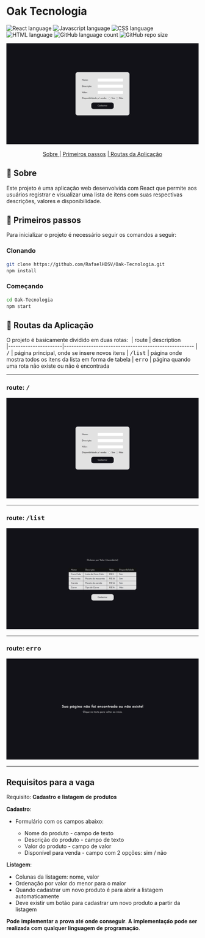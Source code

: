 # Oak Tecnologia

![React language](https://img.shields.io/badge/React-005CFE?style=for-the-badge&logo=react)
![Javascript language](https://img.shields.io/badge/Javascript-000?style=for-the-badge&logo=javascript)
![CSS language](https://img.shields.io/badge/CSS3-1572B6?style=for-the-badge&logo=css3&logoColor=white)
![HTML language](https://img.shields.io/badge/HTML5-E34F26?style=for-the-badge&logo=html5&logoColor=white)
![GitHub language count](https://img.shields.io/github/languages/count/RafaelHDSV/Oak-Tecnologia?style=for-the-badge)
![GitHub repo size](https://img.shields.io/github/repo-size/RafaelHDSV/Oak-Tecnologia?style=for-the-badge)

<p align="center">
    <img src="./public/assets/root.png" alt="Project Example">
</p>

<p align="center">
    <a href="#about">Sobre |</a> 
    <a href="#started">Primeiros passos</a> 
    <a href="#routes">| Routas da Aplicação</a> 
</p>

<h2 id="about">📌 Sobre</h2>

Este projeto é uma aplicação web desenvolvida com React que permite aos usuários registrar e visualizar uma lista de itens com suas respectivas descrições, valores e disponibilidade.

<h2 id="started">🚀 Primeiros passos</h2>

Para inicializar o projeto é necessário seguir os comandos a seguir:

<h3>Clonando</h3>

```bash
git clone https://github.com/RafaelHDSV/Oak-Tecnologia.git
npm install
```

<h3>Começando</h3>

```bash
cd Oak-Tecnologia
npm start
```

<h2 id="routes">📍 Routas da Aplicação</h2>

O projeto é basicamente dividido em duas rotas:
​
| route | description  
|----------------------|-----------------------------------------------------
| <kbd>/</kbd> | página principal, onde se insere novos itens
| <kbd>/list</kbd> | página onde mostra todos os itens da lista em forma de tabela
| <kbd>erro</kbd> | página quando uma rota não existe ou não é encontrada

<hr/>

### route: <kbd>/</kbd>

<img src="./public/assets/root.png"/>

<hr/>

### route: <kbd>/list</kbd>

<img src="./public/assets/list.png"/>

<hr/>

### route: <kbd>erro</kbd>

<img src="./public/assets/erro.png"/>

<hr/>

## Requisitos para a vaga

Requisito: 𝐂𝐚𝐝𝐚𝐬𝐭𝐫𝐨 𝐞 𝐥𝐢𝐬𝐭𝐚𝐠𝐞𝐦 𝐝𝐞 𝐩𝐫𝐨𝐝𝐮𝐭𝐨𝐬

𝐂𝐚𝐝𝐚𝐬𝐭𝐫𝐨:

-    Formulário com os campos abaixo:

     -    Nome do produto - campo de texto
     -    Descrição do produto - campo de texto
     -    Valor do produto - campo de valor
     -    Disponível para venda - campo com 2 opções: sim / não

𝐋𝐢𝐬𝐭𝐚𝐠𝐞𝐦:

-    Colunas da listagem: nome, valor
-    Ordenação por valor do menor para o maior
-    Quando cadastrar um novo produto é para abrir a listagem automaticamente
-    Deve existir um botão para cadastrar um novo produto a partir da listagem

𝐏𝐨𝐝𝐞 𝐢𝐦𝐩𝐥𝐞𝐦𝐞𝐧𝐭𝐚𝐫 𝐚 𝐩𝐫𝐨𝐯𝐚 𝐚𝐭𝐞́ 𝐨𝐧𝐝𝐞 𝐜𝐨𝐧𝐬𝐞𝐠𝐮𝐢𝐫.
𝐀 𝐢𝐦𝐩𝐥𝐞𝐦𝐞𝐧𝐭𝐚𝐜̧𝐚̃𝐨 𝐩𝐨𝐝𝐞 𝐬𝐞𝐫 𝐫𝐞𝐚𝐥𝐢𝐳𝐚𝐝𝐚 𝐜𝐨𝐦 𝐪𝐮𝐚𝐥𝐪𝐮𝐞𝐫 𝐥𝐢𝐧𝐠𝐮𝐚𝐠𝐞𝐦 𝐝𝐞 𝐩𝐫𝐨𝐠𝐫𝐚𝐦𝐚𝐜̧𝐚̃𝐨.
